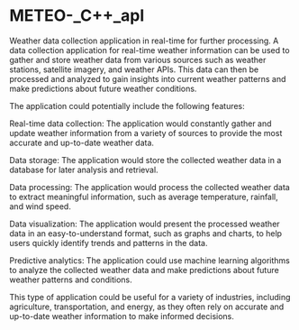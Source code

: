 # METEO-_C++_apl
Weather data collection application in real-time for further processing.
A data collection application for real-time weather information can be used to gather and store weather data from various sources such as weather stations, satellite imagery, and weather APIs. This data can then be processed and analyzed to gain insights into current weather patterns and make predictions about future weather conditions.

The application could potentially include the following features:

Real-time data collection: The application would constantly gather and update weather information from a variety of sources to provide the most accurate and up-to-date weather data.

Data storage: The application would store the collected weather data in a database for later analysis and retrieval.

Data processing: The application would process the collected weather data to extract meaningful information, such as average temperature, rainfall, and wind speed.

Data visualization: The application would present the processed weather data in an easy-to-understand format, such as graphs and charts, to help users quickly identify trends and patterns in the data.

Predictive analytics: The application could use machine learning algorithms to analyze the collected weather data and make predictions about future weather patterns and conditions.

This type of application could be useful for a variety of industries, including agriculture, transportation, and energy, as they often rely on accurate and up-to-date weather information to make informed decisions.
